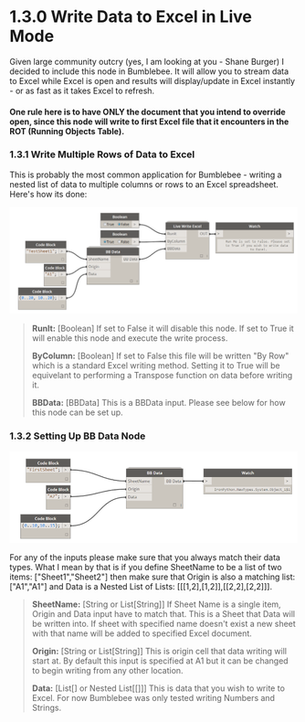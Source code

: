 # 1.3.0 Write Data to Excel in Live Mode

Given large community outcry (yes, I am looking at you - Shane Burger) I decided to include this node in Bumblebee. It will allow you to stream data to Excel while Excel is open and results will display/update in Excel instantly - or as fast as it takes Excel to refresh. 

#### One rule here is to have ONLY the document that you intend to override open, since this node will write to first Excel file that it encounters in the ROT (Running Objects Table). 

### 1.3.1 Write Multiple Rows of Data to Excel

This is probably the most common application for Bumblebee - writing a nested list of data to multiple columns or rows to an Excel spreadsheet. Here's how its done: 

![](image01.png)

<blockquote>

<p><b>RunIt:</b> [Boolean] If set to False it will disable this node. If set to True it will enable this node and execute the write process.</p>

<p><b>ByColumn:</b> [Boolean] If set to False this file will be written "By Row" which is a standard Excel writing method. Setting it to True will be equivelant to performing a Transpose function on data before writing it.</p>

<p><b>BBData:</b> [BBData] This is a BBData input. Please see below for how this node can be set up.</p>
</blockquote>

### 1.3.2 Setting Up BB Data Node

![](bbData.png)

For any of the inputs please make sure that you always match their data types. What I mean by that is if you define SheetName to be a list of two items: ["Sheet1","Sheet2"] then make sure that Origin is also a matching list: ["A1","A1"] and Data is a Nested List of Lists: [[[1,2],[1,2]],[[2,2],[2,2]]]. 

<blockquote>
<p><b>SheetName:</b> [String or List[String]] If Sheet Name is a single item, Origin and Data input have to match that. This is a Sheet that Data will be written into. If sheet with specified name doesn't exist a new sheet with that name will be added to specified Excel document.</p>

<p><b>Origin:</b> [String or List[String]] This is origin cell that data writing will start at. By default this input is specified at A1 but it can be changed to begin writing from any other location.</p>

<p><b>Data:</b> [List[] or Nested List[[]]] This is data that you wish to write to Excel. For now Bumblebee was only tested writing Numbers and Strings. </p>
</blockquote>

